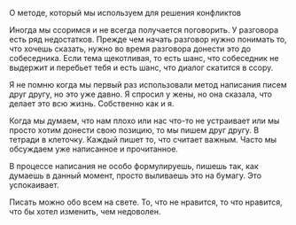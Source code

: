 О методе, который мы используем для решения конфликтов

Иногда мы ссоримся и не всегда получается поговорить. У разговора есть ряд недостатков. Прежде чем начать разговор нужно понимать то, что хочешь сказать, нужно во время разговора донести это до собеседника. Если тема щекотливая, то есть шанс, что собеседник не выдержит и перебьет тебя и есть шанс, что диалог скатится в ссору.

Я не помню когда мы первый раз использовали метод написания писем друг другу, но это уже давно. Я спросил у жены, но она сказала, что делает это всю жизнь. Собственно как и я.

Когда мы думаем, что нам плохо или нас что-то не устраивает или мы просто хотим донести свою позицию, то мы пишем друг другу. В тетради в клеточку. Каждый пишет то, что считает важным. Часто мы обсуждаем уже написанное и прочитанное.

В процессе написания не особо формулируешь, пишешь так, как думаешь в данный момент, просто выливаешь это на бумагу. Это успокаивает.

Писать можно обо всем на свете. То, что не нравится, то что нравится, что бы хотел изменить, чем недоволен.
